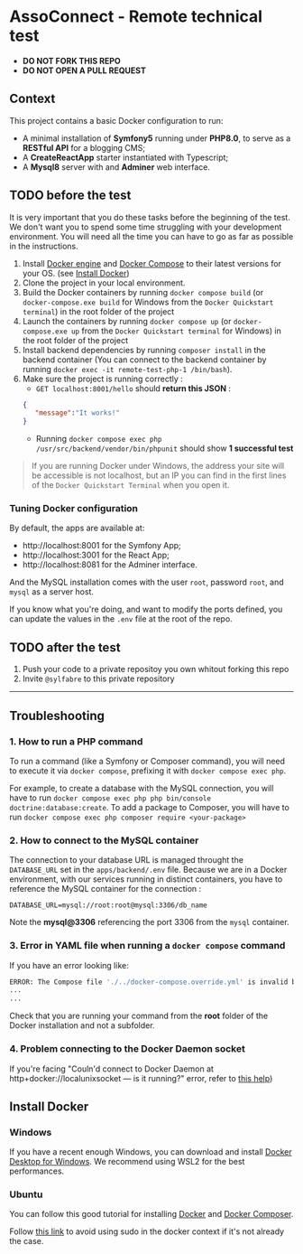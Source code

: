 # AssoConnect - Remote technical test

* **DO NOT FORK THIS REPO**
* **DO NOT OPEN A PULL REQUEST**

## Context

This project contains a basic Docker configuration to run:
* A minimal installation of **Symfony5** running under **PHP8.0**, to serve as a **RESTful API** for a blogging CMS;
* A **CreateReactApp** starter instantiated with Typescript;
* A **Mysql8** server with and **Adminer** web interface.

## TODO before the test

It is very important that you do these tasks before the beginning of the test. We don't want you to spend some time struggling with your development environment. You will need all the time you can have to go as far as possible in the instructions.

1. Install [Docker engine](https://docs.docker.com/install/) and [Docker Compose](https://docs.docker.com/compose/install/) to their latest versions for your OS. (see [Install Docker](#install-docker))
2. Clone the project in your local environment.
3. Build the Docker containers by running `docker compose build` (or `docker-compose.exe build` for Windows from the `Docker Quickstart terminal`) in the root folder of the project
4. Launch the containers by running `docker compose up` (or `docker-compose.exe up` from the `Docker Quickstart terminal` for Windows) in the root folder of the project
5. Install backend dependencies by running `composer install` in the backend container (You can connect to the backend container by running `docker exec -it remote-test-php-1 /bin/bash`). 
6. Make sure the project is running correctly :
   * `GET localhost:8001/hello` should **return this JSON** :
   ```json
   {
      "message":"It works!"
   }
   ```
   *  Running `docker compose exec php /usr/src/backend/vendor/bin/phpunit` should show **1 successful test**

> If you are running Docker under Windows, the address your site will be accessible is not localhost, but an IP you can find in the first lines of the `Docker Quickstart Terminal` when you open it.

###  Tuning Docker configuration
By default, the apps are available at:
* http://localhost:8001 for the Symfony App;
* http://localhost:3001 for the React App;
* http://localhost:8081 for the Adminer interface.

And the MySQL installation comes with the user `root`, password `root`, and `mysql` as a server host.

If you know what you're doing, and want to modify the ports defined, you can update the values in the `.env` file at the root of the repo.

## TODO after the test

1. Push your code to a private repositoy you own whitout forking this repo
2. Invite `@sylfabre` to this private repository

---
## Troubleshooting
### 1. How to run a PHP command
To run a command (like a Symfony or Composer command), you will need to execute it via `docker compose`, prefixing it with `docker compose exec php`.

For example, to create a database with the MySQL connection, you will have to run `docker compose exec php php bin/console doctrine:database:create`.
To add a package to Composer, you will have to run `docker compose exec php composer require <your-package>`

### 2. How to connect to the MySQL container
The connection to your database URL is managed throught the `DATABASE_URL` set in the `apps/backend/.env` file. Because we are in a Docker environment, with our services running in distinct containers, you have to reference the MySQL container for the connection :

`DATABASE_URL=mysql://root:root@mysql:3306/db_name`

Note the **mysql@3306** referencing the port 3306 from the `mysql` container.

### 3. Error in YAML file when running a `docker compose` command
If you have an error looking like:
```bash
ERROR: The Compose file './../docker-compose.override.yml' is invalid because:
...
...
```
Check that you are running your command from the **root** folder of the Docker installation and not a subfolder.

### 4. Problem connecting to the Docker Daemon socket
If you're facing "Couln'd connect to Docker Daemon at http+docker://localunixsocket — is it running?" error, refer to
  [this help](https://medium.com/developer-space/if-you-faced-an-issue-like-couldnt-connect-to-docker-daemon-at-http-docker-localunixsocket-is-27b35f17d09d))

## Install Docker <a href="install-docker"></a>
### Windows
If you have a recent enough Windows, you can download and install [Docker Desktop for Windows](https://docs.docker.com/docker-for-windows/install/).
We recommend using WSL2 for the best performances.


### Ubuntu
You can follow this good tutorial for installing [Docker](https://www.digitalocean.com/community/tutorials/how-to-install-and-use-docker-on-ubuntu-18-04) and [Docker Composer](https://www.digitalocean.com/community/tutorials/how-to-install-docker-compose-on-ubuntu-18-04).

Follow [this link](https://medium.com/developer-space/if-you-faced-an-issue-like-couldnt-connect-to-docker-daemon-at-http-docker-localunixsocket-is-27b35f17d09d) to avoid using sudo in the docker context if it's not already the case.
